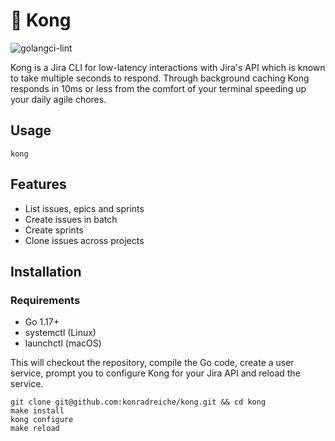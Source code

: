 # 🦍 Kong
![golangci-lint](https://github.com/konradreiche/kong/actions/workflows/lint-and-test.yaml/badge.svg)

Kong is a Jira CLI for low-latency interactions with Jira's API which is known to take multiple seconds to respond. Through background caching Kong responds in 10ms or less from the comfort of your terminal speeding up your daily agile chores.

## Usage

```
kong
```

## Features

- List issues, epics and sprints
- Create issues in batch
- Create sprints
- Clone issues across projects

## Installation

### Requirements

- Go 1.17+
- systemctl (Linux)
- launchctl (macOS)

This will checkout the repository, compile the Go code, create a user service, prompt you to configure Kong for your Jira API and reload the service.

```
git clone git@github.com:konradreiche/kong.git && cd kong
make install
kong configure
make reload
```
